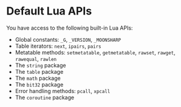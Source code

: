 # Default Lua APIs

You have access to the following built-in Lua APIs:

-   Global constants: `_G`, `_VERSION`, `_MOONSHARP`
-   Table iterators: `next`, `ipairs`, `pairs`
-   Metatable methods: `setmetatable`, `getmetatable`, `rawset`, `rawget`, `rawequal`, `rawlen`
-   The `string` package
-   The `table` package
-   The `math` package
-   The `bit32` package
-   Error handling methods: `pcall`, `xpcall`
-   The `coroutine` package
